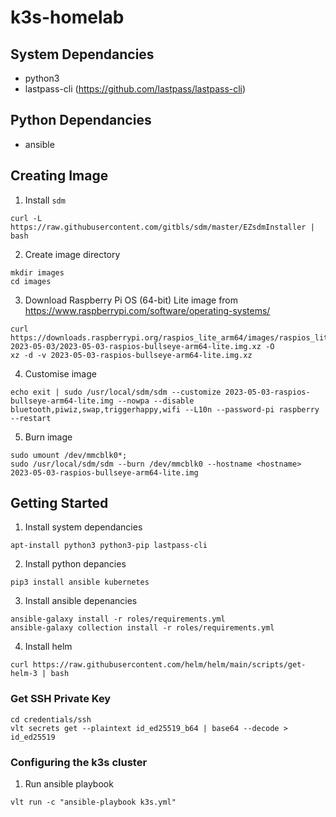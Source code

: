 # k3s-homelab

## System Dependancies

 * python3
 * lastpass-cli (https://github.com/lastpass/lastpass-cli)

## Python Dependancies

 * ansible


## Creating Image

1. Install `sdm` 

`curl -L https://raw.githubusercontent.com/gitbls/sdm/master/EZsdmInstaller | bash`

2. Create image directory

```
mkdir images
cd images
```

3. Download Raspberry Pi OS (64-bit) Lite image from https://www.raspberrypi.com/software/operating-systems/

```
curl https://downloads.raspberrypi.org/raspios_lite_arm64/images/raspios_lite_arm64-2023-05-03/2023-05-03-raspios-bullseye-arm64-lite.img.xz -O
xz -d -v 2023-05-03-raspios-bullseye-arm64-lite.img.xz
```

4. Customise image

```
echo exit | sudo /usr/local/sdm/sdm --customize 2023-05-03-raspios-bullseye-arm64-lite.img --nowpa --disable bluetooth,piwiz,swap,triggerhappy,wifi --L10n --password-pi raspberry --restart
```

5. Burn image

```
sudo umount /dev/mmcblk0*;
sudo /usr/local/sdm/sdm --burn /dev/mmcblk0 --hostname <hostname> 2023-05-03-raspios-bullseye-arm64-lite.img
```

## Getting Started

1. Install system dependancies

`apt-install python3 python3-pip lastpass-cli`

2. Install python depancies

`pip3 install ansible kubernetes`

3. Install ansible depenancies

```
ansible-galaxy install -r roles/requirements.yml
ansible-galaxy collection install -r roles/requirements.yml
```

4. Install helm

```
curl https://raw.githubusercontent.com/helm/helm/main/scripts/get-helm-3 | bash
```

### Get SSH Private Key

```
cd credentials/ssh
vlt secrets get --plaintext id_ed25519_b64 | base64 --decode > id_ed25519
```

### Configuring the k3s cluster

1. Run ansible playbook

`vlt run -c "ansible-playbook k3s.yml"`
